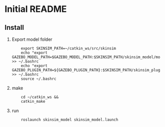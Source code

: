 # Initial README

## Install

1. Export model folder
	```
    	export SKINSIM_PATH=~/catkin_ws/src/skinsim
		echo "export GAZEBO_MODEL_PATH=$GAZEBO_MODEL_PATH:$SKINSIM_PATH/skinsim_model/models" >> ~/.bashrc
		echo "export GAZEBO_PLUGIN_PATH=${GAZEBO_PLUGIN_PATH}:$SKINSIM_PATH/skinsim_plugins/build" >> ~/.bashrc
		source ~/.bashrc
	```
2. make
	~~~~
	    cd ~/catkin_ws &&
	    catkin_make
	~~~~

3. run
	~~~~
	    roslaunch skinsim_model skinsim_model.launch
	~~~~